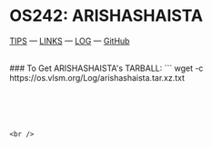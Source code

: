 # OS242: ARISHASHAISTA
[TIPS](https://cbkadal.github.io/os242/TIPS/) — [LINKS](https://cbkadal.github.io/os242/LINKS/) — [LOG](https://arishashaista.github.io/os242/TXT/mylog.txt) — [GitHub](https://github.com/arishashaista/os242/)





<br />
### To Get ARISHASHAISTA's TARBALL:
```
wget -c https://os.vlsm.org/Log/arishashaista.tar.xz.txt

```





<br />
